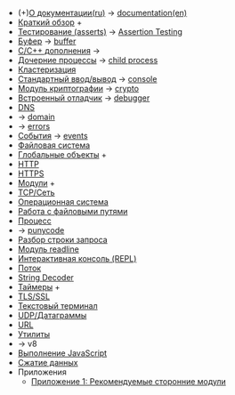 * (+)[О документации(ru)](documentation.markdown) -> [documentation(en)](https://nodejs.org/api/documentation.html)
* [Краткий обзор](synopsis.markdown) +
* [Тестирование (asserts)](assert.markdown) -> [Assertion Testing](https://nodejs.org/api/assert.html)
* [Буфер](buffer.markdown) -> [buffer](https://nodejs.org/api/buffer.html)
* [C/C++ дополнения](addons.markdown) -> 
* [Дочерние процессы](child_process.markdown) -> [child process](https://nodejs.org/api/child_process.html)
* [Кластеризация](cluster.markdown)
* [Стандартный ввод/вывод](stdio.markdown) -> [console](https://nodejs.org/api/console.html)
* [Модуль криптографии](crypto.markdown) -> [crypto](https://nodejs.org/api/crypto.html)
* [Встроенный отладчик](debugger.markdown) -> [debugger](https://nodejs.org/api/debugger.html)
* [DNS](dns.markdown)
* -> [domain](https://nodejs.org/api/domain.html)
* -> [errors](https://nodejs.org/api/errors.html)
* [События](events.markdown) -> [events](https://nodejs.org/api/events.html)
* [Файловая система](fs.markdown)
* [Глобальные объекты](globals.markdown) +
* [HTTP](http.markdown)
* [HTTPS](https.markdown)
* [Модули](modules.markdown) +
* [TCP/Сеть](net.markdown)
* [Операционная система](os.markdown)
* [Работа с файловыми путями](path.markdown)
* [Процесс](process.markdown)
* -> [punycode](https://nodejs.org/api/punycode.html)
* [Разбор строки запроса](querystring.markdown)
* [Модуль readline](readline.markdown)
* [Интерактивная консоль (REPL)](repl.markdown)
* [Поток](stream.markdown)
* [String Decoder](string_decoder.markdown)
* [Таймеры](timers.markdown) +
* [TLS/SSL](tls.markdown)
* [Текстовый терминал](tty.markdown)
* [UDP/Датаграммы](dgram.markdown)
* [URL](url.markdown)
* [Утилиты](util.markdown)
* -> v8 []()
* [Выполнение JavaScript](vm.markdown)
* [Сжатие данных](zlib.markdown)
* Приложения
  * [Приложение 1: Рекомендуемые сторонние модули](appendix_1.markdown)

